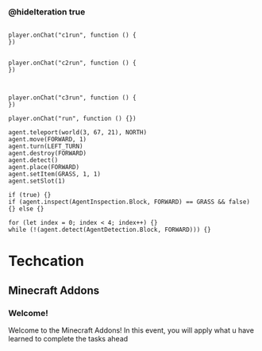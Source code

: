 
### @hideIteration true 

<!-- block combinations that will show up by default in their workspace -->
```template

player.onChat("c1run", function () {
})


player.onChat("c2run", function () {
})



player.onChat("c3run", function () {
})

```

<!-- blocks you want available to players, based on js code -->
```blocks
player.onChat("run", function () {})

agent.teleport(world(3, 67, 21), NORTH)
agent.move(FORWARD, 1)
agent.turn(LEFT_TURN)
agent.destroy(FORWARD)
agent.detect()
agent.place(FORWARD)
agent.setItem(GRASS, 1, 1)
agent.setSlot(1)

if (true) {}
if (agent.inspect(AgentInspection.Block, FORWARD) == GRASS && false) {} else {}

for (let index = 0; index < 4; index++) {}
while (!(agent.detect(AgentDetection.Block, FORWARD))) {}

```

# Techcation
## Minecraft Addons
### Welcome!

Welcome to the Minecraft Addons! In this event, you will apply what u have learned to complete the tasks ahead


